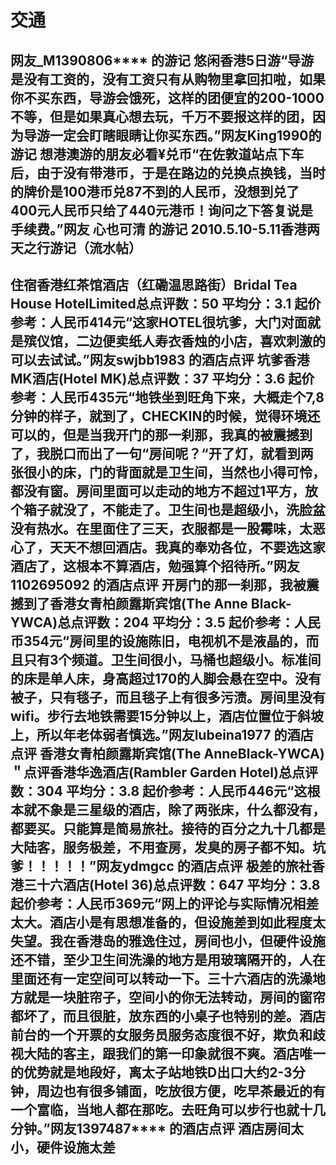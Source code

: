 # 交通
## 网友_M1390806****  的游记 悠闲香港5日游“导游是没有工资的，没有工资只有从购物里拿回扣啦，如果你不买东西，导游会饿死，这样的团便宜的200-1000不等，但是如果真心想去玩，千万不要报这样的团，因为导游一定会盯瞎眼睛让你买东西。”网友King1990的游记 想港澳游的朋友必看¥兑币“在佐敦道站点下车后，由于没有带港币，于是在路边的兑换点换钱，当时的牌价是100港币兑87不到的人民币，没想到兑了400元人民币只给了440元港币！询问之下答复说是手续费。”网友 心也可清 的游记 2010.5.10-5.11香港两天之行游记（流水帖）
## 住宿香港红茶馆酒店（红磡温思路街）Bridal Tea House HotelLimited总点评数：50     平均分：3.1    起价参考：人民币414元“这家HOTEL很坑爹，大门对面就是殡仪馆，二边便卖纸人寿衣香烛的小店，喜欢刺激的可以去试试。”网友swjbb1983  的酒店点评 坑爹香港MK酒店(Hotel MK)总点评数：37     平均分：3.6    起价参考：人民币435元“地铁坐到旺角下来，大概走个7,8分钟的样子，就到了，CHECKIN的时候，觉得环境还可以的，但是当我开门的那一刹那，我真的被震撼到了，我脱口而出了一句“房间呢？“开了灯，就看到两张很小的床，门的背面就是卫生间，当然也小得可怜，都没有窗。房间里面可以走动的地方不超过1平方，放个箱子就没了，不能走了。卫生间也是超级小，洗脸盆没有热水。在里面住了三天，衣服都是一股霉味，太恶心了，天天不想回酒店。我真的奉劝各位，不要选这家酒店了，这根本不算酒店，勉强算个招待所。”网友1102695092  的酒店点评  开房门的那一刹那，我被震撼到了香港女青柏颜露斯宾馆(The Anne Black-YWCA)总点评数：204   平均分：3.5    起价参考：人民币354元“房间里的设施陈旧，电视机不是液晶的，而且只有3个频道。卫生间很小，马桶也超级小。标准间的床是单人床，身高超过170的人脚会悬在空中。没有被子，只有毯子，而且毯子上有很多污渍。房间里没有wifi。步行去地铁需要15分钟以上，酒店位置位于斜坡上，所以年老体弱者慎选。”网友lubeina1977 的酒店点评   香港女青柏颜露斯宾馆(The AnneBlack-YWCA)＂点评香港华逸酒店(Rambler Garden Hotel)总点评数：304    平均分：3.8    起价参考：人民币446元“这根本就不象是三星级的酒店，除了两张床，什么都没有，都要买。只能算是简易旅社。接待的百分之九十几都是大陆客，服务极差，不用查房，发臭的房子都不知。坑爹！！！！！”网友ydmgcc  的酒店点评  极差的旅社香港三十六酒店(Hotel 36)总点评数：647    平均分：3.8    起价参考：人民币369元“网上的评论与实际情况相差太大。酒店小是有思想准备的，但设施差到如此程度太失望。我在香港岛的雅逸住过，房间也小，但硬件设施还不错，至少卫生间洗澡的地方是用玻璃隔开的，人在里面还有一定空间可以转动一下。三十六酒店的洗澡地方就是一块脏帘子，空间小的你无法转动，房间的窗帘都坏了，而且很脏，放东西的小桌子也特别的差。酒店前台的一个开票的女服务员服务态度很不好，欺负和歧视大陆的客主，跟我们的第一印象就很不爽。酒店唯一的优势就是地段好，离太子站地铁D出口大约2-3分钟，周边也有很多铺面，吃放很方便，吃早茶最近的有一个富临，当地人都在那吃。去旺角可以步行也就十几分钟。”网友1397487**** 的酒店点评   酒店房间太小，硬件设施太差
